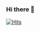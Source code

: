 ### Hi there 👋

<!--
**GoldenEastLight/GoldenEastLight** is a ✨ _special_ ✨ repository because its `README.md` (this file) appears on your GitHub profile.

Here are some ideas to get you started:

- 🔭 I’m currently working on ...
- 🌱 I’m currently learning ...
- 👯 I’m looking to collaborate on ...
- 🤔 I’m looking for help with ...
- 💬 Ask me about ...
- 📫 How to reach me: ...
- 😄 Pronouns: ...
- ⚡ Fun fact: ...
-->


[![Hits](https://hits.seeyoufarm.com/api/count/incr/badge.svg?url=https%3A%2F%2Fgithub.com%2FGoldenEastLight&count_bg=%23DEFFC5&title_bg=%239CE8FF&icon=&icon_color=%23E7E7E7&title=hits&edge_flat=false)](https://hits.seeyoufarm.com)
